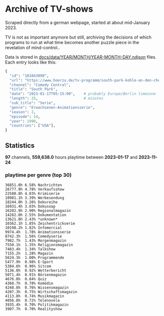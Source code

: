 # Archive of TV-shows

Scraped directly from a german webpage, started at about mid-January 2023.

TV is not as important anymore but still, archiving the decisions of which programs to run at what time
becomes another puzzle piece in the revelation of mind-control.. 

Data is stored in [docs/data/YEAR/MONTH/YEAR-MONTH-DAY.ndjson](docs/data/) files. 
Each entry looks like this:

```python
{
  "id": "181043890", 
  "url": "https://www.hoerzu.de/tv-programm/south-park-kohle-an-den-chefkoch/bid_181043890/", 
  "channel": "Comedy Central", 
  "title": "South Park", 
  "date": "2023-01-17T05:15:00",    # probably Europe/Berlin timezone 
  "length": 25,                     # minutes 
  "sub_title": "Serie", 
  "genre": "Erwachsenen-Animationsserie", 
  "season": 2, 
  "episode": 14, 
  "year": 1998, 
  "countries": ["USA"],
}
```

## Statistics

**97** channels, **559,638.0** hours playtime between **2023-01-17** and **2023-11-24**


### playtime per genre (top 30)

    36851.0h 6.58% Nachrichten
    26777.9h 4.78% Verkaufsshow
    22580.8h 4.03% Krimiserie
    18981.1h 3.39% Werbesendung
    18244.0h 3.26% Dokureihe
    16931.4h 3.03% Dokusoap
    16202.9h 2.90% Regionalmagazin
    14282.0h 2.55% Dokumentation
    13621.8h 2.43% *unknown*
    10362.1h 1.85% Zeichentrickserie
    10198.2h 1.82% Infomercial
    9974.4h  1.78% Animationsserie
    8742.3h  1.56% Comedyserie
    7982.7h  1.43% Morgenmagazin
    7550.1h  1.35% Religionsmagazin
    7483.4h  1.34% Talkshow
    7155.2h  1.28% Magazin
    5624.3h  1.00% Programmende
    5477.9h  0.98% E-Sport
    5384.6h  0.96% Sitcom
    5136.0h  0.92% Wetterbericht
    5071.4h  0.91% Börsenmagazin
    4676.0h  0.84% Quiz
    4368.7h  0.78% Komödie
    4248.8h  0.76% Wissensmagazin
    4207.3h  0.75% Wirtschaftsmagazin
    4113.8h  0.74% Musikmagazin
    4056.8h  0.72% Telenovela
    3935.4h  0.70% Politikmagazin
    3907.7h  0.70% Realityshow

